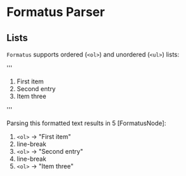 # Formatus Parser

## Lists

`Formatus` supports ordered (`<ol>`) and unordered (`<ul>`) lists:

'''
<ol><li>First item</li><li>Second entry</li><li>Item three</li></ol>
'''

Parsing this formatted text results in 5 [FormatusNode]:

1. `<ol>` -> "First item"
2. line-break
3. `<ol>` -> "Second entry"
4. line-break
5. `<ol>` -> "Item three"